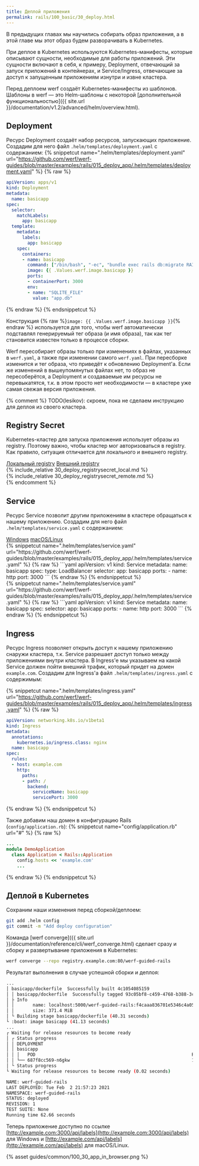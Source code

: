 ```yaml
---
title: Деплой приложения
permalink: rails/100_basic/30_deploy.html
---
```


В предыдущих главах мы научились собирать образ приложения, а в этой главе мы этот образ будем разворачивать в Kubernetes.

При деплое в Kubernetes используются Kubernetes-манифесты, которые описывают сущности, необходимые для работы приложений. Эти сущности включают в себя, к примеру, Deployment, отвечающий за запуск приложений в контейнерах, и Service/Ingress, отвечающие за доступ к запущенным приложениям изнутри и извне кластера.

Перед деплоем werf создаёт Kubernetes-манифесты из шаблонов. Шаблоны в werf — это Helm-шаблоны с некоторой [дополнительной функциональностью]({{ site.url }}/documentation/v1.2/advanced/helm/overview.html).

## Deployment

Ресурс Deployment создаёт набор ресурсов, запускающих приложение. Создадим для него файл `.helm/templates/deployment.yaml` с содержанием:
{% snippetcut name=".helm/templates/deployment.yaml" url="https://github.com/werf/werf-guides/blob/master/examples/rails/015_deploy_app/.helm/templates/deployment.yaml" %}
{% raw %}
```yaml
apiVersion: apps/v1
kind: Deployment
metadata:
  name: basicapp
spec:
  selector:
    matchLabels:
      app: basicapp
  template:
    metadata:
      labels:
        app: basicapp
    spec:
      containers:
      - name: basicapp
        command: ["/bin/bash", "-ec", "bundle exec rails db:migrate RAILS_ENV=development && bundle exec puma"]
        image: {{ .Values.werf.image.basicapp }}
        ports:
        - containerPort: 3000
        env:
        - name: "SQLITE_FILE"
          value: "app.db"
```
{% endraw %}
{% endsnippetcut %}

Конструкция {% raw %}`image: {{ .Values.werf.image.basicapp }}`{% endraw %} используется для того, чтобы werf автоматически подставлял генерируемый тег образа (и имя образа), так как тег становится известен только в процессе сборки.

Werf пересобирает образы только при изменениях в файлах, указанных в `werf.yaml`, а также при изменении самого `werf.yaml`. При пересборке изменится и тег образа, что приведёт к обновлению Deployment'а. Если же изменений в вышеупомянутых файлах нет, то образ не пересоберётся, а Deployment и создаваемые им ресурсы не перевыкатятся, т.к. в этом просто нет необходимости — в кластере уже самая свежая версия приложения.

{% comment %} TODO(lesikov): скроем, пока не сделаем инструкцию для деплоя из своего кластера.
## Registry Secret

Kubernetes-кластер для запуска приложения использует образы из registry. Поэтому важно, чтобы кластер мог авторизоваться в registry. Как правило, ситуация отличается для локального и внешнего registry.

<div class="tabs">
<a href="javascript:void(0)" class="tabs__btn tabs__secret__btn" onclick="openTab(event, 'tabs__secret__btn', 'tabs__secret__content', 'tab__secret__local')">Локальный registry</a>
<a href="javascript:void(0)" class="tabs__btn tabs__secret__btn" onclick="openTab(event, 'tabs__secret__btn', 'tabs__secret__content', 'tab__secret__remote')">Внешний registry</a>
</div>

<div id="tab__secret__local" class="tabs__content tabs__secret__content" markdown="1">
{% include_relative 30_deploy_registrysecret_local.md %}
</div>

<div id="tab__secret__remote" class="tabs__content tabs__secret__content" markdown="1">
{% include_relative 30_deploy_registrysecret_remote.md %}
</div>
{% endcomment %}

## Service

Ресурс Service позволит другим приложениям в кластере обращаться к нашему приложению. Создадим для него файл `.helm/templates/service.yaml` с содержанием:
<div class="tabs">
<a href="javascript:void(0)" class="tabs__btn tabs__deploy__btn" onclick="openTab(event, 'tabs__deploy__btn', 'tabs__deploy__content', 'tab__deploy__service_windows')">Windows</a>
<a href="javascript:void(0)" class="tabs__btn tabs__deploy__btn" onclick="openTab(event, 'tabs__deploy__btn', 'tabs__deploy__content', 'tab__deploy__service_macos_linux')">macOS/Linux</a>
</div>

<div id="tab__deploy__service_windows" class="tabs__content tabs__deploy__content" markdown="1">
{% snippetcut name=".helm/templates/service.yaml" url="https://github.com/werf/werf-guides/blob/master/examples/rails/015_deploy_app/.helm/templates/service.yaml" %}
{% raw %}
```yaml
apiVersion: v1
kind: Service
metadata:
  name: basicapp
spec:
  type: LoadBalancer
  selector:
    app: basicapp
  ports:
  - name: http
    port: 3000
```
{% endraw %}
{% endsnippetcut %}
</div>
<div id="tab__deploy__service_macos_linux" class="tabs__content tabs__deploy__content" markdown="1">
{% snippetcut name=".helm/templates/service.yaml" url="https://github.com/werf/werf-guides/blob/master/examples/rails/015_deploy_app/.helm/templates/service.yaml" %}
{% raw %}
```yaml
apiVersion: v1
kind: Service
metadata:
  name: basicapp
spec:
  selector:
    app: basicapp
  ports:
  - name: http
    port: 3000
```
{% endraw %}
{% endsnippetcut %}
</div>

## Ingress

Ресурс Ingress позволяет открыть доступ к нашему приложению снаружи кластера, т.к. Service разрешает доступ только между приложениями внутри кластера. В Ingress'е мы указываем на какой Service должен пойти внешний трафик, который придет на домен `example.com`. Создадим для Ingress'а файл `.helm/templates/ingress.yaml` с содержимым:

{% snippetcut name=".helm/templates/ingress.yaml" url="https://github.com/werf/werf-guides/blob/master/examples/rails/015_deploy_app/.helm/templates/ingress.yaml" %}
{% raw %}
```yaml
apiVersion: networking.k8s.io/v1beta1
kind: Ingress
metadata:
  annotations:
    kubernetes.io/ingress.class: nginx
  name: basicapp
spec:
  rules:
  - host: example.com
    http:
      paths:
      - path: /
        backend:
          serviceName: basicapp
          servicePort: 3000
```
{% endraw %}
{% endsnippetcut %}

Также добавим наш домен в конфигурацию Rails (`config/application.rb`):
{% snippetcut name="config/application.rb" url="#" %}
{% raw %}
```ruby
...
module DemoApplication
  class Application < Rails::Application
    config.hosts << 'example.com'
    ...
```
{% endraw %}
{% endsnippetcut %}

## Деплой в Kubernetes

Сохраним наши изменения перед сборкой/деплоем:
```bash
git add .helm config
git commit -m "Add deploy configuration"
```

Команда [werf converge]({{ site.url }}/documentation/reference/cli/werf_converge.html) сделает сразу и сборку и развертывание приложения в Kubernetes:
```bash
werf converge --repo registry.example.com:80/werf-guided-rails
```

Результат выполнения в случае успешной сборки и деплоя:
```bash
...
│ basicapp/dockerfile  Successfully built 4c1054085159
│ │ basicapp/dockerfile  Successfully tagged 93c05bf8-c459-4768-b388-3cdbc80e2868:latest
│ ├ Info
│ │       name: localhost:5000/werf-guided-rails:f4caaa836701e5346c4a0514bb977362ba5fe4ae114d0176f6a6c8cc-1612277803607
│ │       size: 371.4 MiB
│ └ Building stage basicapp/dockerfile (40.31 seconds)
└ :boat: image basicapp (41.13 seconds)
...
┌ Waiting for release resources to become ready
│ ┌ Status progress
│ │ DEPLOYMENT                                                                                                                                                      REPLICAS                      AVAILABLE                        UP-TO-DATE
│ │ basicapp                                                                                                                                                        1/1                           1                                1
│ │ │   POD                                                           READY                  RESTARTS                       STATUS
│ │ └── 687f8cc569-n6gkw                                              1/1                    0                              Running
│ └ Status progress
└ Waiting for release resources to become ready (0.02 seconds)

NAME: werf-guided-rails
LAST DEPLOYED: Tue Feb  2 21:57:23 2021
NAMESPACE: werf-guided-rails
STATUS: deployed
REVISION: 1
TEST SUITE: None
Running time 62.66 seconds
```

Теперь приложение доступно по ссылке [http://example.com:3000/api/labels](http://example.com:3000/api/labels) для Windows и [http://example.com/api/labels](http://example.com/api/labels) для macOS/Linux.

{% asset guides/common/100_30_app_in_browser.png %}

